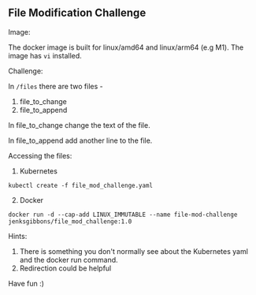 File Modification Challenge
--
  
Image:  
  
The docker image is built for linux/amd64 and linux/arm64 (e.g M1).  The 
image has ```vi``` installed.
  
Challenge:  
  
In ```/files``` there are two files -  
  
1) file_to_change  
2) file_to_append  
  
In file_to_change change the text of the file.  
  
In file_to_append add another line to the file.  
  
Accessing the files:  
  
1) Kubernetes  
  
```kubectl create -f file_mod_challenge.yaml```  
  
2) Docker  
  
```docker run -d --cap-add LINUX_IMMUTABLE --name file-mod-challenge jenksgibbons/file_mod_challenge:1.0```  
  
Hints:

1) There is something you don't normally see about the Kubernetes yaml and the docker run command.  
2) Redirection could be helpful  
  
Have fun :)  
